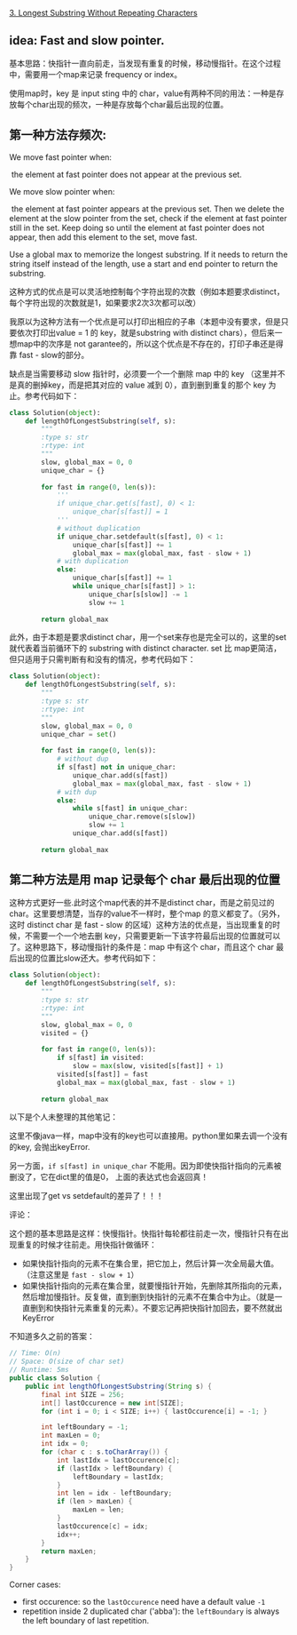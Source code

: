 [3. Longest Substring Without Repeating Characters](https://leetcode.com/problems/longest-substring-without-repeating-characters/)

## idea: Fast and slow pointer. 

基本思路：快指针一直向前走，当发现有重复的时候，移动慢指针。在这个过程中，需要用一个map来记录 frequency or index。

使用map时，key 是 input sting 中的 char，value有两种不同的用法：一种是存放每个char出现的频次，一种是存放每个char最后出现的位置。

## 第一种方法存频次:

We move fast pointer when:

​	the element at fast pointer does not appear at the previous set.

We move slow pointer when:

​	the element at fast pointer appears at the previous set. Then we delete the element at the slow pointer from the set, check if the element at fast pointer still in the set. Keep doing so until the element at fast pointer does not appear, then add this element to the set, move fast.

Use a global max to memorize the longest substring. If it needs to return the string itself instead of the length, use a start and end pointer to return the substring.

这种方式的优点是可以灵活地控制每个字符出现的次数（例如本题要求distinct，每个字符出现的次数就是1，如果要求2次3次都可以改）

我原以为这种方法有一个优点是可以打印出相应的子串（本题中没有要求，但是只要依次打印出value = 1 的 key，就是substring with distinct chars），但后来一想map中的次序是 not garantee的，所以这个优点是不存在的，打印子串还是得靠 fast - slow的部分。

缺点是当需要移动 slow 指针时，必须要一个一个删除 map 中的 key （这里并不是真的删掉key，而是把其对应的 value 减到 0），直到删到重复的那个 key 为止。参考代码如下：

```python
class Solution(object):
    def lengthOfLongestSubstring(self, s):
        """
        :type s: str
        :rtype: int
        """
        slow, global_max = 0, 0
        unique_char = {}
        
        for fast in range(0, len(s)):
            '''
            if unique_char.get(s[fast], 0) < 1:
                unique_char[s[fast]] = 1
            '''
            # without duplication
            if unique_char.setdefault(s[fast], 0) < 1:
                unique_char[s[fast]] += 1
                global_max = max(global_max, fast - slow + 1)
            # with duplication
            else:
                unique_char[s[fast]] += 1
                while unique_char[s[fast]] > 1:
                    unique_char[s[slow]] -= 1
                    slow += 1
        
        return global_max  
```



此外，由于本题是要求distinct char，用一个set来存也是完全可以的，这里的set就代表着当前循环下的 substring with distinct character. set 比 map更简洁，但只适用于只需判断有和没有的情况，参考代码如下：

```python
class Solution(object):
    def lengthOfLongestSubstring(self, s):
        """
        :type s: str
        :rtype: int
        """
        slow, global_max = 0, 0
        unique_char = set()
        
        for fast in range(0, len(s)):
            # without dup
            if s[fast] not in unique_char:
                unique_char.add(s[fast])
                global_max = max(global_max, fast - slow + 1)
            # with dup
            else:
                while s[fast] in unique_char:
                    unique_char.remove(s[slow])
                    slow += 1
                unique_char.add(s[fast])
        
        return global_max 
```



## 第二种方法是用 map 记录每个 char 最后出现的位置

这种方式更好一些.此时这个map代表的并不是distinct char，而是之前见过的 char。这里要想清楚，当存的value不一样时，整个map 的意义都变了。（另外，这时 distinct char 是 fast - slow 的区域）这种方法的优点是，当出现重复的时候，不需要一个一个地去删 key，只需要更新一下该字符最后出现的位置就可以了。这种思路下，移动慢指针的条件是：map 中有这个 char，而且这个 char 最后出现的位置比slow还大。参考代码如下：

```python
class Solution(object):
    def lengthOfLongestSubstring(self, s):
        """
        :type s: str
        :rtype: int
        """      
        slow, global_max = 0, 0
        visited = {}
        
        for fast in range(0, len(s)):
            if s[fast] in visited:
                slow = max(slow, visited[s[fast]] + 1)
            visited[s[fast]] = fast
            global_max = max(global_max, fast - slow + 1)
        
        return global_max
```



以下是个人未整理的其他笔记：

这里不像java一样，map中没有的key也可以直接用。python里如果去调一个没有的key, 会抛出keyError.

另一方面，`if s[fast] in unique_char` 不能用。因为即使快指针指向的元素被删没了，它在dict里的值是0， 上面的表达式也会返回真！

这里出现了get vs setdefault的差异了！！！

评论：

这个题的基本思路是这样：快慢指针。快指针每轮都往前走一次，慢指针只有在出现重复的时候才往前走。用快指针做循环：

- 如果快指针指向的元素不在集合里，把它加上，然后计算一次全局最大值。（注意这里是 `fast - slow + 1`）
- 如果快指针指向的元素在集合里，就要慢指针开始，先删除其所指向的元素，然后增加慢指针。反复做，直到删到快指针的元素不在集合中为止。（就是一直删到和快指针元素重复的元素）。不要忘记再把快指针加回去，要不然就出KeyError






不知道多久之前的答案：

```java
// Time: O(n)
// Space: O(size of char set)
// Runtime: 5ms
public class Solution {
    public int lengthOfLongestSubstring(String s) {
        final int SIZE = 256;
        int[] lastOccurence = new int[SIZE];
        for (int i = 0; i < SIZE; i++) { lastOccurence[i] = -1; }

        int leftBoundary = -1;
        int maxLen = 0;
        int idx = 0;
        for (char c : s.toCharArray()) {
            int lastIdx = lastOccurence[c];
            if (lastIdx > leftBoundary) {
                leftBoundary = lastIdx;
            }
            int len = idx - leftBoundary;
            if (len > maxLen) {
                maxLen = len;
            }
            lastOccurence[c] = idx;
            idx++;
        }
        return maxLen;
    }
}
```

Corner cases:
- first occurence: so the `lastOccurence` need have a default value `-1`
- repetition inside 2 duplicated char ('abba'): the `leftBoundary` is always the left boundary of last repetition.
